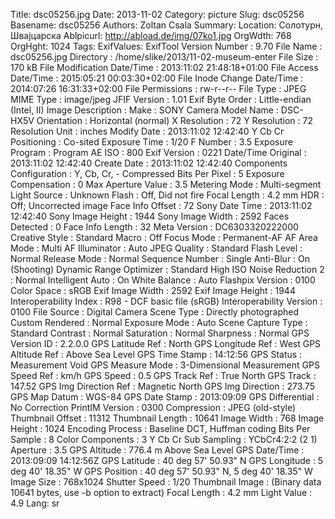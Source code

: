 Title: dsc05256.jpg
Date: 2013-11-02
Category: picture
Slug: dsc05256
Basename: dsc05256
Authors: Zoltan Csala
Summary:
Location: Солотурн, Швајцарска
Ablpicurl: http://abload.de/img/07ko1.jpg
OrgWdth: 768
OrgHght: 1024
Tags:
ExifValues: ExifTool Version Number : 9.70
            File Name : dsc05256.jpg
            Directory : /home/slike/2013/11-02-museum-enter
            File Size : 170 kB
            File Modification Date/Time : 2013:11:02 21:48:18+01:00
            File Access Date/Time : 2015:05:21 00:03:30+02:00
            File Inode Change Date/Time : 2014:07:26 16:31:33+02:00
            File Permissions : rw-r--r--
            File Type : JPEG
            MIME Type : image/jpeg
            JFIF Version : 1.01
            Exif Byte Order : Little-endian (Intel, II)
            Image Description :
            Make : SONY
            Camera Model Name : DSC-HX5V
            Orientation : Horizontal (normal)
            X Resolution : 72
            Y Resolution : 72
            Resolution Unit : inches
            Modify Date : 2013:11:02 12:42:40
            Y Cb Cr Positioning : Co-sited
            Exposure Time : 1/20
            F Number : 3.5
            Exposure Program : Program AE
            ISO : 800
            Exif Version : 0221
            Date/Time Original : 2013:11:02 12:42:40
            Create Date : 2013:11:02 12:42:40
            Components Configuration : Y, Cb, Cr, -
            Compressed Bits Per Pixel : 5
            Exposure Compensation : 0
            Max Aperture Value : 3.5
            Metering Mode : Multi-segment
            Light Source : Unknown
            Flash : Off, Did not fire
            Focal Length : 4.2 mm
            HDR : Off; Uncorrected image
            Face Info Offset : 72
            Sony Date Time : 2013:11:02 12:42:40
            Sony Image Height : 1944
            Sony Image Width : 2592
            Faces Detected : 0
            Face Info Length : 32
            Meta Version : DC6303320222000
            Creative Style : Standard
            Macro : Off
            Focus Mode : Permanent-AF
            AF Area Mode : Multi
            AF Illuminator : Auto
            JPEG Quality : Standard
            Flash Level : Normal
            Release Mode : Normal
            Sequence Number : Single
            Anti-Blur : On (Shooting)
            Dynamic Range Optimizer : Standard
            High ISO Noise Reduction 2 : Normal
            Intelligent Auto : On
            White Balance : Auto
            Flashpix Version : 0100
            Color Space : sRGB
            Exif Image Width : 2592
            Exif Image Height : 1944
            Interoperability Index : R98 - DCF basic file (sRGB)
            Interoperability Version : 0100
            File Source : Digital Camera
            Scene Type : Directly photographed
            Custom Rendered : Normal
            Exposure Mode : Auto
            Scene Capture Type : Standard
            Contrast : Normal
            Saturation : Normal
            Sharpness : Normal
            GPS Version ID : 2.2.0.0
            GPS Latitude Ref : North
            GPS Longitude Ref : West
            GPS Altitude Ref : Above Sea Level
            GPS Time Stamp : 14:12:56
            GPS Status : Measurement Void
            GPS Measure Mode : 3-Dimensional Measurement
            GPS Speed Ref : km/h
            GPS Speed : 0.5
            GPS Track Ref : True North
            GPS Track : 147.52
            GPS Img Direction Ref : Magnetic North
            GPS Img Direction : 273.75
            GPS Map Datum : WGS-84
            GPS Date Stamp : 2013:09:09
            GPS Differential : No Correction
            PrintIM Version : 0300
            Compression : JPEG (old-style)
            Thumbnail Offset : 11312
            Thumbnail Length : 10641
            Image Width : 768
            Image Height : 1024
            Encoding Process : Baseline DCT, Huffman coding
            Bits Per Sample : 8
            Color Components : 3
            Y Cb Cr Sub Sampling : YCbCr4:2:2 (2 1)
            Aperture : 3.5
            GPS Altitude : 776.4 m Above Sea Level
            GPS Date/Time : 2013:09:09 14:12:56Z
            GPS Latitude : 40 deg 57' 50.93" N
            GPS Longitude : 5 deg 40' 18.35" W
            GPS Position : 40 deg 57' 50.93" N, 5 deg 40' 18.35" W
            Image Size : 768x1024
            Shutter Speed : 1/20
            Thumbnail Image : (Binary data 10641 bytes, use -b option to extract)
            Focal Length : 4.2 mm
            Light Value : 4.9
Lang: sr

